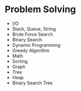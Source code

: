 # Problem Solving

* I/O
* Stack, Queue, String
* Brute Force Search
* Binary Search
* Dynamic Programming
* Greedy Algorithm
* Math
* Sorting
* Graph
* Tree
* Heap
* Binary Search Tree
